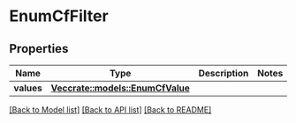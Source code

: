 # EnumCfFilter

## Properties

Name | Type | Description | Notes
------------ | ------------- | ------------- | -------------
**values** | [**Vec<crate::models::EnumCfValue>**](EnumCFValue.md) |  | 

[[Back to Model list]](../README.md#documentation-for-models) [[Back to API list]](../README.md#documentation-for-api-endpoints) [[Back to README]](../README.md)


